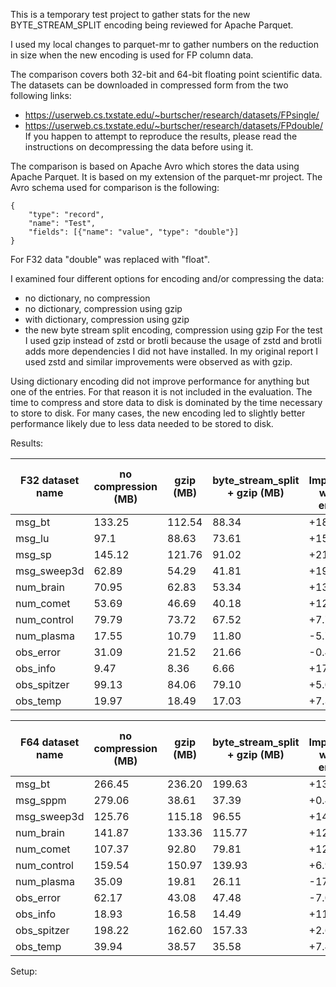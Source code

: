 This is a temporary test project to gather stats for the new BYTE_STREAM_SPLIT encoding being reviewed for Apache Parquet.

I used my local changes to parquet-mr to gather numbers on the reduction in size when the new encoding is used for FP column data.

The comparison covers both 32-bit and 64-bit floating point scientific data. The datasets can be downloaded in compressed form from the two following links:
* https://userweb.cs.txstate.edu/~burtscher/research/datasets/FPsingle/
* https://userweb.cs.txstate.edu/~burtscher/research/datasets/FPdouble/
If you happen to attempt to reproduce the results, please read the instructions on decompressing the data before using it.

The comparison is based on Apache Avro which stores the data using Apache Parquet. It is based on my extension of the parquet-mr project.
The Avro schema used for comparison is the following:
```
{
    "type": "record",
    "name": "Test",
    "fields": [{"name": "value", "type": "double"}]
}
```
For F32 data "double" was replaced with "float".

I examined four different options for encoding and/or compressing the data:
* no dictionary, no compression
* no dictionary, compression using gzip
* with dictionary, compression using gzip
* the new byte stream split encoding, compression using gzip
For the test I used gzip instead of zstd or brotli because the usage of zstd and brotli adds more dependencies I did not have installed.
In my original report I used zstd and similar improvements were observed as with gzip.

Using dictionary encoding did not improve performance for anything but one of the entries. For that reason it is not included in the evaluation.
The time to compress and store data to disk is dominated by the time necessary to store to disk. For many cases, the new encoding led to slightly better performance likely due to less data needed to be stored to disk.

Results:

| F32 dataset name | no compression (MB) | gzip (MB) | byte_stream_split + gzip (MB) | % Improvement with new encoding |
|------------------|---------------------|-----------|-------------------------------|---------------------------------|
| msg_bt           | 133.25              | 112.54    | 88.34                         | +18.16                          |
| msg_lu           | 97.1                | 88.63     | 73.61                         | +15.48                          |
| msg_sp           | 145.12              | 121.76    | 91.02                         | +21.18                          |
| msg_sweep3d      | 62.89               | 54.29     | 41.81                         | +19.84                          |
| num_brain        | 70.95               | 62.83     | 53.34                         | +13.37                          |
| num_comet        | 53.69               | 46.69     | 40.18                         | +12.12                          |
| num_control      | 79.79               | 73.72     | 67.52                         | +7.77                           |
| num_plasma       | 17.55               | 10.79     | 11.80                         | -5.75                           |
| obs_error        | 31.09               | 21.52     | 21.66                         | -0.45                           |
| obs_info         | 9.47                | 8.36      | 6.66                          | +17.95                          |
| obs_spitzer      | 99.13               | 84.06     | 79.10                         | +5.00                           |
| obs_temp         | 19.97               | 18.49     | 17.03                         | +7.31                           |

| F64 dataset name | no compression (MB) | gzip (MB) | byte_stream_split + gzip (MB) | % Improvement with new encoding |
|------------------|---------------------|-----------|-------------------------------|---------------------------------|
| msg_bt           | 266.45              | 236.20    | 199.63                        | +13.72                          |
| msg_sppm         | 279.06              | 38.61     | 37.39                         | +0.43                           |
| msg_sweep3d      | 125.76              | 115.18    | 96.55                         | +14.81                          |
| num_brain        | 141.87              | 133.36    | 115.77                        | +12.39                          |
| num_comet        | 107.37              | 92.80     | 79.81                         | +12.09                          |
| num_control      | 159.54              | 150.97    | 139.93                        | +6.91                           |
| num_plasma       | 35.09               | 19.81     | 26.11                         | -17.95                          |
| obs_error        | 62.17               | 43.08     | 47.48                         | -7.07                           |
| obs_info         | 18.93               | 16.58     | 14.49                         | +11.04                          |
| obs_spitzer      | 198.22              | 162.60    | 157.33                        | +2.65                           |
| obs_temp         | 39.94               | 38.57     | 35.58                         | +7.48                           |

Setup:

